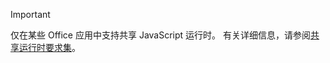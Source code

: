 > [!IMPORTANT]
> 仅在某些 Office 应用中支持共享 JavaScript 运行时。 有关详细信息，请参阅[共享运行时要求集](../reference/requirement-sets/shared-runtime-requirement-sets.md)。
